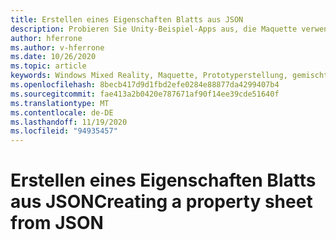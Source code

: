 ```yaml
---
title: Erstellen eines Eigenschaften Blatts aus JSON
description: Probieren Sie Unity-Beispiel-Apps aus, die Maquette verwenden.
author: hferrone
ms.author: v-hferrone
ms.date: 10/26/2020
ms.topic: article
keywords: Windows Mixed Reality, Maquette, Prototyperstellung, gemischte Realität, Virtual Reality, VR, Mr, Feedback, Feedback-Hub, Fehler
ms.openlocfilehash: 8becb417d9d1fbd2efe0284e88877da4299407b4
ms.sourcegitcommit: fae413a2b0420e787671af90f14ee39cde51640f
ms.translationtype: MT
ms.contentlocale: de-DE
ms.lasthandoff: 11/19/2020
ms.locfileid: "94935457"
---
```

# <a name="creating-a-property-sheet-from-json"></a><span data-ttu-id="1182a-104">Erstellen eines Eigenschaften Blatts aus JSON</span><span class="sxs-lookup"><span data-stu-id="1182a-104">Creating a property sheet from JSON</span></span>

<!-- TODO(Harrison/Stefan): Need cool header image from tutorial -->

<!-- TODO(Stefan): Create tutorial content and screenshots -->

